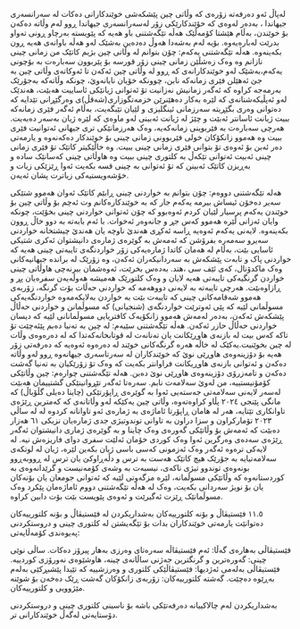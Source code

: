 لەپاڵ ئەو دەرفەتە زۆرەی کە وڵاتی چین پێشکەشی خوێندکارانی دەکات لە سەرانسەری جیهاندا ، بەدەر لەوەی کە خۆێندکارێکی زۆر لەسەرانسەری جیهاندا ڕوو لەم وڵاتە دەکەن بۆ خوێندن، بەڵام هێشتا کۆمەڵێک هەڵە تێگەشتنی باو هەیە کە پێویستە بەرچاو ڕونی تەواو بدرێت لەبارەیەوە.
بۆیە لەم بەشەدا هەوڵ دەدەین بەشێک لەو هەڵە باوانەی هەیە ڕون بکەینەوە.
هەڵە تێگەشتنی یەکەم: چۆن بتوانم لە وڵاتی چین بژیم کاتێک من زمانی چینی نازانم وە وەک زەشڵێن زمانی چینی زۆر قورسە بۆ پێربوون
سەبارەت بە بۆچونی یەکەم،بەشێک لەو خوێندکارانەی کە ڕوو لە وڵاتی چین ئەکەن تا ئەوکاتەی وڵاتی چین بە جێ ئەهێلن فێری زمانەکە نابن، چوونکە خۆیان نایانەوێ، چونکە
وڵاتەکە بەجۆرێک بەرمەجە کراوە کە ئەگەر زمانیش نەزانیت تۆ ئەتوانی ژیانێکی ئاساییت هەبێت، هەندێک لەو ئەپڵیکەشنانەی کە لێرە بەکار دەهێنرێن خزمەتگوزاری(شەقڵ)ی وەرگێڕانی تێدایە کە دەتوانی وەری بگێڕیتە سەرزمانی ئینگلیزی و لێیان تێبگەیت، بەڵام
ئەگەر فێری زمانەکە ببیت ژیانت ئاسانتر ئەبێت و چێژ لە ژیانت ئەبینی لەو ماوەی کە لێرە ژیان بەسەر دەبەیت. هەرچی سەبارەت بە فێربوینی زمانەکەیە، وەک هەرزمانێکی تری جیهانی ئەتوانیت فێری ببیت وە هەموو زانکۆکان
خولی فێربوونی زمانی چینی بۆ خوێندکار دەکەنەوە و یارمەتی دەر ئەبن بۆ ئەوەی تۆ بتوانی فێری زمانی چینی ببیت.
وە خاڵێکیتر کاتێک تۆ فێری زمانی چینی ئەبیت ئەتوانی تێکەڵ بە کلتوری چینی ببیت وە هاوڵاتی چینی کەسانێک سادە و بەڕیزن کاتێک ئەبینن کە تۆ ئەتوانی بە چینی قسە بکەیت ئەوا ڕێزێکی زیات و خۆشەویستیەکی زیاترت پشان ئەیەن.

هەلە تێگەشتنی دووەم: چۆن بتوانم بە خواردنی چینی ڕابێم کاتێک ئەوان هەموو شتێکی سەیر دەخۆن
ئیساش بیرمە یەکەم جار کە بە خوێندکارەکانم وت ئەچم بۆ وڵاتی چین بۆ خوێندن یەکەم پرسیار لێیان کردم ئەوەبوو کە چۆن ئەتوانی خواردنی چینی بخۆێت، چونکە وایان ئەزانی ڵێرە هەموو کەس جڕ و جانەوەر ئەخوات.
با ئەم بابەتە بە دوو خاڵ ڕوون بکەینەوە. لایەنی یەکەم ئەوەیە ڕاسە ئەکڕی هەندێ ناوچە یان هەندێ چیشتخانە خواردنی سەیرو سەمەرە بفرۆشن کە ئەمەش بە گوێرەی ژمارەی دانیشتوان ئەکری شتیکی ئاسایی بێت، بەڵام
لە هەمان کاتدا ژمارەیەکی زۆر خواردنگەی تایبەتی چینی هەیە کە خواردنی پاک و تابەت پێشکەش بە سەردانیکەران ئەکەن، وە زۆرێک لە براندە جیهانیەکانی وەک ماکدۆنال، کەی ئێف سی ،هتد. بەدەس بخرێت، ئەوەشمان بیرنەچی
هاوڵاتی چینی خواردن گرنگیەکی تایبەتی هەیە لایان و وەک کلتورێک هەمیشە هەوڵەیەن سفرەیان پڕ و ڕازاوەبێت. هەرچی تایبەتە بە لایەنی دووهەمە کە خواردنی حەڵات بۆت گرنگە، زۆربەی هەموو شەقامەکانی چینی کە تایبەت بێت بە خواردن
بەلایکەمەوە خواردنگەیەکی مسوڵمانی لێیە کە پێی ئەوترێت خواردنگەی (شنجیانی) کە مسوڵمانن و خواردنی حەڵاڵ پێشکەش ئەکەن، بەدەر لەمەش هەموو زانکۆیەک کافتریایی مسوڵمانانی لێیە کە دیسان خواردنی حەڵاڵ حازر ئەکەن.
هەڵە تێگەشتنی سێیەم: لە چین بە تەنیا دەبم
پێئەچێت تۆ تاکە کەس بیت لە بازنەی هاوڕێکانت یان تەنانەت لە قوتابخانەکەتدا کە لە دەرەوەی وڵات لە چین بخوێنیت.یەکێک لە خاڵە هەرە گرنگەکانی خوێند لە دەرەوە ئەوەیە کە دەرفەتی زۆر هەیە بۆ دۆزینەوەی هاوڕێی نوێ
کە خوێندکاران لە سەرتاسەری جیهانەوە ڕوو لەو وڵاتە دەکەن و ئەتوانی بازنەی هاوڕیکانت فراوانتر بکەیت کە وەک تۆ زۆرێکیان بە تەنیا گەشت دەکەن و تامەزرۆی دۆزینەوەی هاوڕێی نوێ دەبن. 
هەلە تێگەشتنی چوارەم: چین وڵاتێکی کۆمۆنیستییە، من لەوێ سەلامەت نابم.
سەرەتا ئەگەر تێڕوانینێکی گشتییمان هەبێت لەسەر لایەنی سەلامەتی جەستەیی ئەوا بە گوێرەی ڕاپۆرتێکی (چاینا دەیلی گڵۆباڵ) کە مانگی پێنجی ٢٠٢٤ پڵاو کراوەتەوە، وڵاتی چین یەکێکە لەو وڵاتانەی کە کەمترین ڕێژەی تاوانکاری تێتایە،
هەر لە هامان ڕاپۆرتا ئاماژەی بە ژمارەی ئەو تاوانانە کردوە لە لە ساڵی ٢٠٢٣ تۆمارکراون و سزا دراون بە تاوانی توندوتیژی جدی ژمارەیان نزیکی ٦١ هەزار دەبێت کە ئەمەش بۆ وڵاتێکی گەورەی وەک چاینا و بە گوێرەی ژماری دانیشتوان ئەگەر ڕێژەی سەدەی وەرگرین
ئەوا وەک کوردی خۆمان ئەلێت سفری دوای فاریزەش نیە. لە لایەکی ترەوە ئەگەر وەک ئەزمونی کەسی باسی ژیان بکەین لێرە، ژیان لە لوتکەی سەلامەتیایە بە جۆرێک هیچ کاتێک هەست بە ترس و دڵەڕاوکێ یان ترس لە ڕووبەڕوو بونەوەی توندوو تیژی ناکەی،
نیسبەت بە وشەی کۆمەنیست و گرێدانەوەی بە کوردستانەوە کە وڵاتێکی مسوڵمانە، لێرە مزگەوتی لێیە کە ئەتوانی جومعان یان بۆنەکان یان بۆ نویژ سەردانی بکەیت، وەک لە هەڵە تێگەشتنی دووم ئاماژەمان پێکرد وەک مسوڵمانێک ڕێزت ئەگیرێت و ئەوەی پێویست بێت بۆت دابین کراوە.





١١.٥ فێستیڤاڵ و بۆنە کلتورییەکان
بەشداریکردن لە فێستیڤاڵ و بۆنە کلتورییەکان دەتوانێت یارمەتی خوێندکاران بدات بۆ تێگەیشتن لە کلتوری چینی و دروستکردنی پەیوەندی کۆمەڵایەتی:

فێستیڤاڵی بەهارەی گەڵا: ئەم فێستیڤاڵە سەرەتای وەرزی بەهار پیرۆز دەکات.
ساڵی نوێی چینی: گەورەترین و گرنگترین جەژنی ساڵانەی چینە، هاوشێوەی نەورۆزی کوردییە.
فێستیڤاڵی بەلەمی ئەژدیها: فێستیڤاڵێکی کلتوری و وەرزشییە کە تێیدا پێشبڕکێی بەلەم بەڕێوە دەچێت.
گەشتە کلتورییەکان: زۆربەی زانکۆکان گەشت ڕێک دەخەن بۆ شوێنە مێژوویی و کلتورییەکان.

بەشداریکردن لەم چالاکییانە دەرفەتێکی باشە بۆ ناسینی کلتوری چینی و دروستکردنی دۆستایەتی لەگەڵ خوێندکارانی تر.
